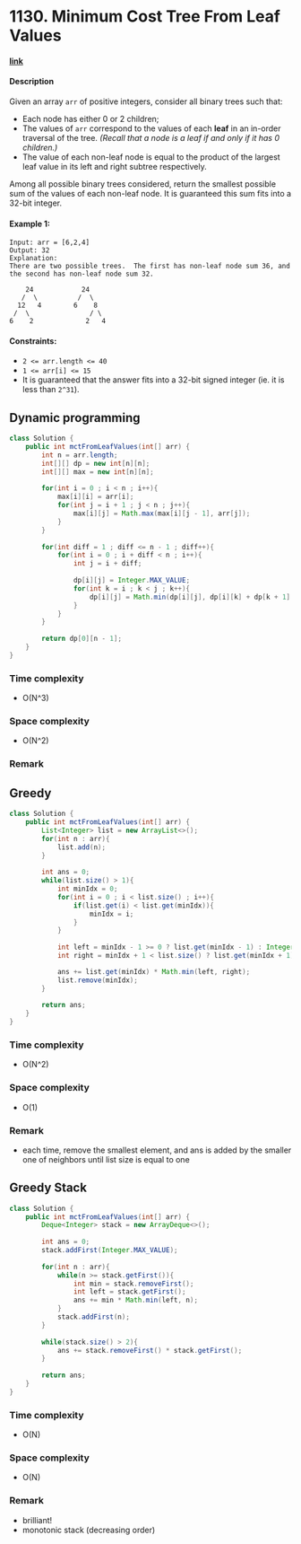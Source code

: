 # 1130. Minimum Cost Tree From Leaf Values

#### [link](https://leetcode.com/problems/minimum-cost-tree-from-leaf-values/)

#### Description
Given an array `arr` of positive integers, consider all binary trees such that:

* Each node has either 0 or 2 children;
* The values of `arr` correspond to the values of each **leaf** in an in-order traversal of the tree.  *(Recall that a node is a leaf if and only if it has 0 children.)*
* The value of each non-leaf node is equal to the product of the largest leaf value in its left and right subtree respectively.

Among all possible binary trees considered, return the smallest possible sum of the values of each non-leaf node.  It is guaranteed this sum fits into a 32-bit integer.

#### Example 1:
```
Input: arr = [6,2,4]
Output: 32
Explanation:
There are two possible trees.  The first has non-leaf node sum 36, and the second has non-leaf node sum 32.

    24            24
   /  \          /  \
  12   4        6    8
 /  \               / \
6    2             2   4
```

#### Constraints:
* `2 <= arr.length <= 40`
* `1 <= arr[i] <= 15`
* It is guaranteed that the answer fits into a 32-bit signed integer (ie. it is less than `2^31`).

## Dynamic programming
```java
class Solution {
    public int mctFromLeafValues(int[] arr) {
        int n = arr.length;
        int[][] dp = new int[n][n];
        int[][] max = new int[n][n];
        
        for(int i = 0 ; i < n ; i++){
            max[i][i] = arr[i];
            for(int j = i + 1 ; j < n ; j++){
                max[i][j] = Math.max(max[i][j - 1], arr[j]);
            }
        }
        
        for(int diff = 1 ; diff <= n - 1 ; diff++){
            for(int i = 0 ; i + diff < n ; i++){
                int j = i + diff;
                
                dp[i][j] = Integer.MAX_VALUE;
                for(int k = i ; k < j ; k++){
                    dp[i][j] = Math.min(dp[i][j], dp[i][k] + dp[k + 1][j] + max[i][k] * max[k + 1][j]);
                }
            }
        }
        
        return dp[0][n - 1];
    }
}
```
### Time complexity
* O(N^3)
### Space complexity
* O(N^2)
### Remark

## Greedy
```java
class Solution {
    public int mctFromLeafValues(int[] arr) {
        List<Integer> list = new ArrayList<>();
        for(int n : arr){
            list.add(n);
        }
        
        int ans = 0;
        while(list.size() > 1){
            int minIdx = 0;
            for(int i = 0 ; i < list.size() ; i++){
                if(list.get(i) < list.get(minIdx)){
                    minIdx = i;
                }
            }
                
            int left = minIdx - 1 >= 0 ? list.get(minIdx - 1) : Integer.MAX_VALUE;
            int right = minIdx + 1 < list.size() ? list.get(minIdx + 1) : Integer.MAX_VALUE;

            ans += list.get(minIdx) * Math.min(left, right);
            list.remove(minIdx);
        }
        
        return ans;
    }
}
```
### Time complexity
* O(N^2)
### Space complexity
* O(1)
### Remark
* each time, remove the smallest element, and ans is added by the smaller one of neighbors until list size is equal to one

## Greedy Stack
```java
class Solution {
    public int mctFromLeafValues(int[] arr) {
        Deque<Integer> stack = new ArrayDeque<>();
        
        int ans = 0;
        stack.addFirst(Integer.MAX_VALUE);
        
        for(int n : arr){
            while(n >= stack.getFirst()){
                int min = stack.removeFirst();
                int left = stack.getFirst();
                ans += min * Math.min(left, n);
            }
            stack.addFirst(n);
        }
        
        while(stack.size() > 2){
            ans += stack.removeFirst() * stack.getFirst();
        }
        
        return ans;
    }
}
```
### Time complexity
* O(N)
### Space complexity
* O(N)
### Remark
* brilliant!
* monotonic stack (decreasing order)